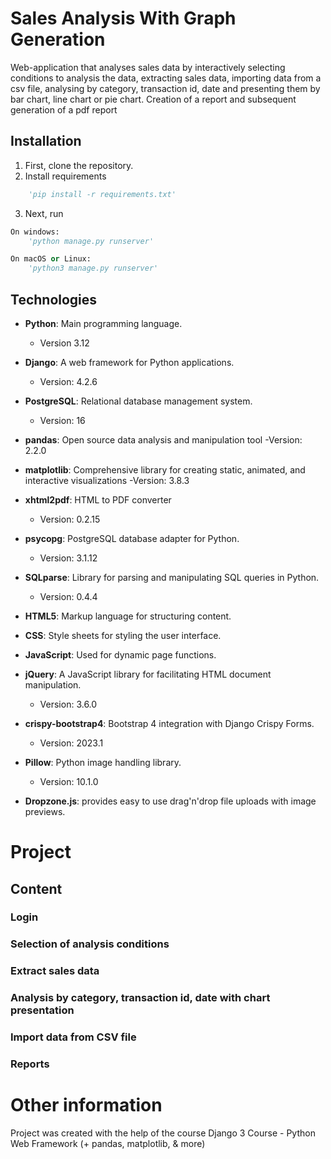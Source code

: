 #  Sales Analysis With Graph Generation

Web-application that analyses sales data by interactively selecting conditions to analysis the data, extracting sales data, importing data from a csv file, analysing by category, transaction id, date and presenting them by bar chart, line chart or pie chart. Creation of a report and subsequent generation of a pdf report

## Installation

1. First, clone the repository.
2. Install requirements

```python
    'pip install -r requirements.txt'
```
3. Next, run

```python
On windows:
    'python manage.py runserver'

On macOS or Linux:
    'python3 manage.py runserver'
```
## Technologies
- **Python**: Main programming language.
    -  Version 3.12

- **Django**: A web framework for Python applications.
    - Version: 4.2.6

- **PostgreSQL**: Relational database management system.
    - Version: 16

- **pandas**:  Open source data analysis and manipulation tool
    -Version: 2.2.0

- **matplotlib**: Comprehensive library for creating static, animated, and interactive visualizations
    -Version: 3.8.3

- **xhtml2pdf**: HTML to PDF converter
    - Version: 0.2.15

- **psycopg**: PostgreSQL database adapter for Python.
    - Version: 3.1.12

- **SQLparse**: Library for parsing and manipulating SQL queries in Python.
  - Version: 0.4.4

- **HTML5**: Markup language for structuring content.

- **CSS**: Style sheets for styling the user interface.

- **JavaScript**: Used for dynamic page functions.

- **jQuery**: A JavaScript library for facilitating HTML document manipulation.
  - Version: 3.6.0

- **crispy-bootstrap4**: Bootstrap 4 integration with Django Crispy Forms.
    - Version: 2023.1

- **Pillow**: Python image handling library.
    - Version: 10.1.0

- **Dropzone.js**:  provides easy to use drag'n'drop file uploads with image previews.

# Project

## Content

### Login

### Selection of analysis conditions 

### Extract sales data

### Analysis by category, transaction id, date with chart presentation

### Import data from CSV file

### Reports

# Other information

Project was created with the help of the course Django 3 Course - Python Web Framework (+ pandas, matplotlib, & more)